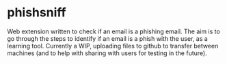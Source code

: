 # phishsniff
Web extension written to check if an email is a phishing email.
The aim is to go through the steps to identify if an email is a phish with the user, as a learning tool.
Currently a WIP, uploading files to github to transfer between machines (and to help with sharing with users for testing in the future).
